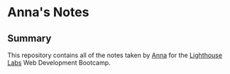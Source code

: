 # Anna's Notes
## Summary 

This repository contains all of the notes taken by [Anna](https://github.com/Anknv) for the [Lighthouse Labs](https://www.lighthouselabs.ca/) Web Development Bootcamp.
